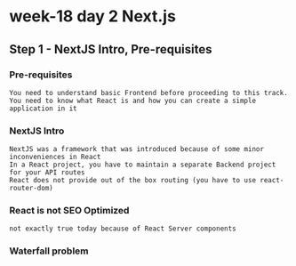 # week-18 day 2 Next.js

## Step 1 - NextJS Intro, Pre-requisites

### Pre-requisites

    You need to understand basic Frontend before proceeding to this track.
    You need to know what React is and how you can create a simple application in it

### NextJS Intro

    NextJS was a framework that was introduced because of some minor inconveniences in React
    In a React project, you have to maintain a separate Backend project for your API routes
    React does not provide out of the box routing (you have to use react-router-dom)

### React is not SEO Optimized

    not exactly true today because of React Server components

### Waterfall problem
